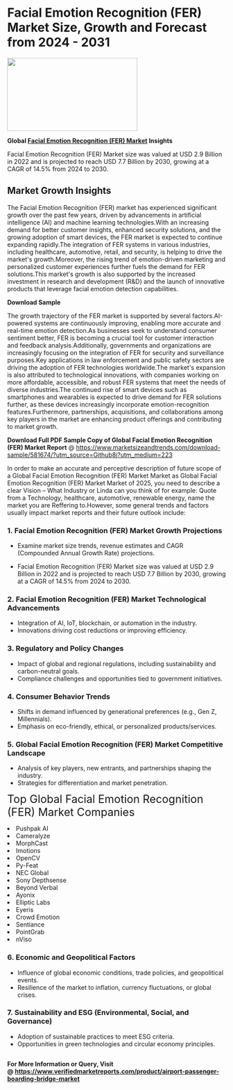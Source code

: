 <H1>Facial Emotion Recognition (FER) Market Size, Growth and Forecast from 2024 - 2031</H1><img class="aligncenter size-medium wp-image-584254" src="https://thirdeyenews.in/wp-content/uploads/2024/09/Global-Market-Research-300x168.jpeg" alt="" width="300" height="168" /><p><strong>Global&nbsp;<a href="https://www.marketsizeandtrends.com/download-sample/581674/?utm_source=Github8j?utm_medium=223">Facial Emotion Recognition (FER) Market</a> Insights</strong></p><p>Facial Emotion Recognition (FER) Market size was valued at USD 2.9 Billion in 2022 and is projected to reach USD 7.7 Billion by 2030, growing at a CAGR of 14.5% from 2024 to 2030.</p><p><h2>Market Growth Insights</h2> <p>The Facial Emotion Recognition (FER) market has experienced significant growth over the past few years, driven by advancements in artificial intelligence (AI) and machine learning technologies.With an increasing demand for better customer insights, enhanced security solutions, and the growing adoption of smart devices, the FER market is expected to continue expanding rapidly.The integration of FER systems in various industries, including healthcare, automotive, retail, and security, is helping to drive the market's growth.Moreover, the rising trend of emotion-driven marketing and personalized customer experiences further fuels the demand for FER solutions.This market's growth is also supported by the increased investment in research and development (R&D) and the launch of innovative products that leverage facial emotion detection capabilities.</p> <p><strong>Download Sample</strong></p> <p>The growth trajectory of the FER market is supported by several factors.AI-powered systems are continuously improving, enabling more accurate and real-time emotion detection.As businesses seek to understand consumer sentiment better, FER is becoming a crucial tool for customer interaction and feedback analysis.Additionally, governments and organizations are increasingly focusing on the integration of FER for security and surveillance purposes.Key applications in law enforcement and public safety sectors are driving the adoption of FER technologies worldwide.The market's expansion is also attributed to technological innovations, with companies working on more affordable, accessible, and robust FER systems that meet the needs of diverse industries.The continued rise of smart devices such as smartphones and wearables is expected to drive demand for FER solutions further, as these devices increasingly incorporate emotion-recognition features.Furthermore, partnerships, acquisitions, and collaborations among key players in the market are enhancing product offerings and contributing to market growth.</p> <p><span class=""><strong>Download Full PDF Sample Copy of Global Facial Emotion Recognition (FER) Market Report</strong> @ <a href="https://www.marketsizeandtrends.com/download-sample/581674/?utm_source=Github8j?utm_medium=223" target="_blank">https://www.marketsizeandtrends.com/download-sample/581674/?utm_source=Github8j?utm_medium=223</a></span></p><p>In order to make an accurate and perceptive description of future scope of a Global&nbsp;Facial Emotion Recognition (FER) Market Market as Global&nbsp;Facial Emotion Recognition (FER) Market Market of 2025, you need to describe a clear Vision &ndash; What Industry or Linda can you think of for example: Quote from a Technology, healthcare, automotive, renewable energy, name the market you are Reffering to.However, some general trends and factors usually impact market reports and their future outlook include:</p><h3>1.&nbsp;<strong>Facial Emotion Recognition (FER) Market Growth Projections</strong></h3><ul><li>Examine market size trends, revenue estimates and CAGR (Compounded Annual Growth Rate) projections.</li><li><p>Facial Emotion Recognition (FER) Market size was valued at USD 2.9 Billion in 2022 and is projected to reach USD 7.7 Billion by 2030, growing at a CAGR of 14.5% from 2024 to 2030.</p></li></ul><h3>2.&nbsp;<strong>Facial Emotion Recognition (FER) Market Technological Advancements</strong></h3><ul><li>Integration of AI, IoT, blockchain, or automation in the industry.</li><li>Innovations driving cost reductions or improving efficiency.</li></ul><h3>3.&nbsp;<strong>Regulatory and Policy Changes</strong></h3><ul><li>Impact of global and regional regulations, including sustainability and carbon-neutral goals.</li><li>Compliance challenges and opportunities tied to government initiatives.</li></ul><h3>4.&nbsp;<strong>Consumer Behavior Trends</strong></h3><ul><li>Shifts in demand influenced by generational preferences (e.g., Gen Z, Millennials).</li><li>Emphasis on eco-friendly, ethical, or personalized products/services.</li></ul><h3>5.&nbsp;<strong>Global Facial Emotion Recognition (FER) Market Competitive Landscape</strong></h3><ul><li>Analysis of key players, new entrants, and partnerships shaping the industry.</li><li>Strategies for differentiation and market penetration.</li></ul><p data-pm-slice="1 1 []"><span style="color: inherit; font-family: inherit; font-size: 25px;">Top Global Facial Emotion Recognition (FER) Market Companies</span></p><div class="" data-test-id=""><p><li>Pushpak AI</li><li> Cameralyze</li><li> MorphCast</li><li> Imotions</li><li> OpenCV</li><li> Py-Feat</li><li> NEC Global</li><li> Sony Depthsense</li><li> Beyond Verbal</li><li> Ayonix</li><li> Elliptic Labs</li><li> Eyeris</li><li> Crowd Emotion</li><li> Sentiance</li><li> PointGrab</li><li> nViso</li></p></div><h3>6.&nbsp;<strong>Economic and Geopolitical Factors</strong></h3><ul><li>Influence of global economic conditions, trade policies, and geopolitical events.</li><li>Resilience of the market to inflation, currency fluctuations, or global crises.</li></ul><h3>7.&nbsp;<strong>Sustainability and ESG (Environmental, Social, and Governance)</strong></h3><ul><li>Adoption of sustainable practices to meet ESG criteria.</li><li>Opportunities in green technologies and circular economy principles.</li></ul><h2><strong style="font-size: 14px;">For More Information or Query, Visit @&nbsp;</strong><a style="background-color: #ffffff; font-size: 14px;" href="https://www.marketsizeandtrends.com/report/facial-emotion-recognition-fer-market/" target="_blank">https://www.verifiedmarketreports.com/product/airport-passenger-boarding-bridge-market</a></h2>